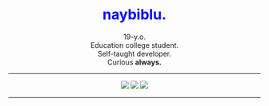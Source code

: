 <h1 align="center" style="color:blue;">
  naybiblu.
</h2>
<p align="center">
  19-y.o.<br>
  Education college student.<br>
  Self-taught developer.<br>
  Curious <strong>always<strong>.
</p>
<hr>
<p align="center">
  <!-- html -->
  <img
   src="https://img.shields.io/badge/HTML5-00008B?style=for-the-badge&logo=html5&logoColor=white"/>
  <!-- css -->
  <img
   src="https://img.shields.io/badge/CSS3-00008B?style=for-the-badge&logo=css3&logoColor=white"/>
  <!-- js -->
  <img 
   src="https://img.shields.io/badge/JS-00008B?style=for-the-badge&logo=javascript&logoColor=F7DF1E"/>
</p>
<hr>
